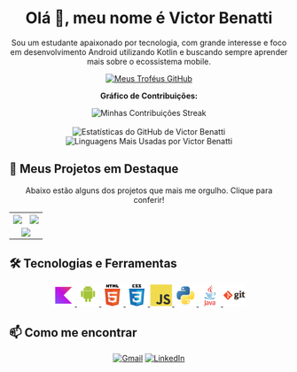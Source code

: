 <div align="center">
  <h1>Olá 👋, meu nome é Victor Benatti</h1>
  <p>Sou um estudante apaixonado por tecnologia, com grande interesse e foco em desenvolvimento Android utilizando Kotlin e buscando sempre aprender mais sobre o ecossistema mobile.</p>
</div>

<div align="center">
  <a href="https://github.com/ryo-ma/github-profile-trophy">
    <img src="https://github-profile-trophy.vercel.app/?username=victorbenatti&theme=radical&column=3&margin-w=15&margin-h=15&no-bg=true&no-frame=true" alt="Meus Troféus GitHub"/>
  </a>
</div>

<div align="center">
  <p><strong>Gráfico de Contribuições:</strong></p>
  <img src="https://github-readme-streak-stats.herokuapp.com/?user=victorbenatti&theme=dark&hide_border=false&date_format=j%20M%5B%20Y%5D" alt="Minhas Contribuições Streak"/>
</div>

<br>

<div align="center">
  <img height="180em" src="https://github-readme-stats.vercel.app/api?username=victorbenatti&show_icons=true&theme=radical&include_all_commits=true&count_private=true&hide_border=true&line_height=21" alt="Estatísticas do GitHub de Victor Benatti"/>
  <img height="180em" src="https://github-readme-stats.vercel.app/api/top-langs/?username=victorbenatti&layout=compact&langs_count=8&theme=radical&hide_border=true" alt="Linguagens Mais Usadas por Victor Benatti"/>
</div>

## 🚀 Meus Projetos em Destaque

<p align="center">Abaixo estão alguns dos projetos que mais me orgulho. Clique para conferir!</p>

<div align="center">
  <table>
    <tr>
      <td width="50%" valign="top">
        <a href="https://github.com/victorbenatti/cursosEcom" target="_blank">
          <img align="center" src="https://github-readme-stats.vercel.app/api/pin/?username=victorbenatti&repo=cursosEcom&theme=radical&description_lines_count=2" />
        </a>
      </td>
      <td width="50%" valign="top">
        <a href="https://github.com/victorbenatti/CalculatorApp" target="_blank">
          <img align="center" src="https://github-readme-stats.vercel.app/api/pin/?username=victorbenatti&repo=CalculatorApp&theme=radical&description_lines_count=2" />
        </a>
      </td>
    </tr>
    <tr>
      <td width="100%" valign="top" align="center" colspan="2">
        <a href="https://github.com/victorbenatti/desafio-flutter-web" target="_blank">
          <img align="center" src="https://github-readme-stats.vercel.app/api/pin/?username=victorbenatti&repo=desafio-flutter-web&theme=radical&description_lines_count=2" />
        </a>
      </td>
    </tr>
  </table>
</div>

## 🛠️ Tecnologias e Ferramentas

<p align="center">
  <a href="https://kotlinlang.org" target="_blank" rel="noreferrer"> <img src="https://raw.githubusercontent.com/devicons/devicon/master/icons/kotlin/kotlin-original.svg" alt="kotlin" width="40" height="40"/> </a>
  <a href="https://developer.android.com" target="_blank" rel="noreferrer"> <img src="https://raw.githubusercontent.com/devicons/devicon/master/icons/android/android-original-wordmark.svg" alt="android" width="40" height="40"/> </a>
  <a href="https://developer.mozilla.org/pt-BR/docs/Web/HTML" target="_blank" rel="noreferrer"> <img src="https://raw.githubusercontent.com/devicons/devicon/master/icons/html5/html5-original-wordmark.svg" alt="html5" width="40" height="40"/> </a>
  <a href="https://developer.mozilla.org/pt-BR/docs/Web/CSS" target="_blank" rel="noreferrer"> <img src="https://raw.githubusercontent.com/devicons/devicon/master/icons/css3/css3-original-wordmark.svg" alt="css3" width="40" height="40"/> </a>
  <a href="https://developer.mozilla.org/pt-BR/docs/Web/JavaScript" target="_blank" rel="noreferrer"> <img src="https://raw.githubusercontent.com/devicons/devicon/master/icons/javascript/javascript-original.svg" alt="javascript" width="40" height="40"/> </a>
  <a href="https://www.python.org" target="_blank" rel="noreferrer"> <img src="https://raw.githubusercontent.com/devicons/devicon/master/icons/python/python-original.svg" alt="python" width="40" height="40"/> </a>
  <a href="https://www.java.com" target="_blank" rel="noreferrer"> <img src="https://raw.githubusercontent.com/devicons/devicon/master/icons/java/java-original-wordmark.svg" alt="java" width="40" height="40"/> </a>
  <a href="https://git-scm.com/" target="_blank" rel="noreferrer"> <img src="https://raw.githubusercontent.com/devicons/devicon/master/icons/git/git-original-wordmark.svg" alt="git" width="40" height="40"/> </a>
  </p>

## 📫 Como me encontrar

<p align="center">
  <a href="mailto:victorbenatti13@gmail.com"><img src="https://img.shields.io/badge/Gmail-D14836?style=for-the-badge&logo=gmail&logoColor=white" alt="Gmail"/></a>
  <a href="https://www.linkedin.com/in/victor-benatti-681551287/" target="_blank"><img src="https://img.shields.io/badge/LinkedIn-0077B5?style=for-the-badge&logo=linkedin&logoColor=white" alt="LinkedIn"/></a>
  </p>
